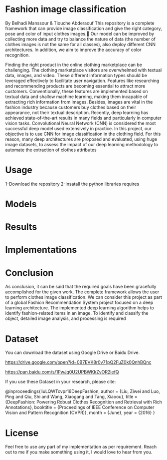 # Fashion image classification
By Belhadi Manssour & Tiouche Abderaouf
This repository is a complete framework that can provide image classification and give the right category, pose and color of input clothes images.
Our model can be improved by collecting more data and try to balance the nature of data (the number of clothes images is not the same for all classes), also deploy different CNN architectures. In addition, we aim to improve the accuracy of color recognition.

Finding the right product in the online clothing marketplace can be challenging. The
clothing marketplace visitors are overwhelmed with textual data, images, and video. These
different information types should be leveraged effectively to facilitate user navigation. Features
like researching and recommending products are becoming essential to attract more customers.
Conventionally, these features are implemented based on textual data and shallow machine
learning, making them incapable of extracting rich information from images. Besides, images are
vital in the fashion industry because customers buy clothes based on their appearance, not their
textual description.
Recently, deep learning has achieved state-of-the-art results in many fields and
particularly in computer vision tasks. Convolutional Neural Network (CNN) is considered the
most successful deep model used extensively in practice. In this project, our objective is to use
CNN for image classification in the clothing field. For this reason, many deep architectures are
proposed and evaluated, using huge image datasets, to assess the impact of our deep learning
methodology to automate the extraction of clothes attributes

# Usage
1-Download the repository 
2-Insatall the python libraries requires 


# Models

# Results

# Implementations 

# Conclusion 
As conclusion, it can be said that the required goals have been gracefully accomplished for the given work. The complete framework allows the user to perform clothes image classification. We can consider this project as part of a global Fashion Recommendation System project focused on a deep learning architecture. The implemented deep learning algorithm helps to identify fashion-related items in an image. To identify and classify the object, detailed image analysis, and processing is required
# Dataset
You can download the dataset using Google Drive or Baidu Drive.

https://drive.google.com/open?id=0B7EVK8r0v71pQ2FuZ0k0QnhBQnc

https://pan.baidu.com/s/1PwJq0U2UPBWKkZvOR2lefQ


If you use these Dataset in your research, please cite:

@inproceedings{liuLQWTcvpr16DeepFashion,
 author = {Liu, Ziwei and Luo, Ping and Qiu, Shi and Wang, Xiaogang and Tang, Xiaoou},
 title = {DeepFashion: Powering Robust Clothes Recognition and Retrieval with Rich Annotations},
 booktitle = {Proceedings of IEEE Conference on Computer Vision and Pattern Recognition (CVPR)},
 month = {June},
 year = {2016} 
 }

# License
Feel free to use any part of my implementation as per requirement. Reach out to me if you make something using it, I would love to hear from you.
